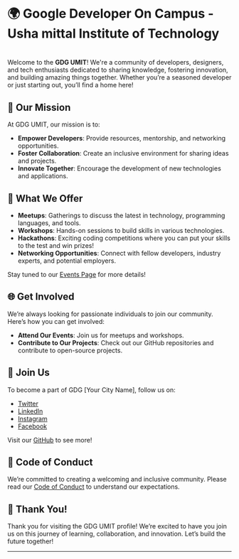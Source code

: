 # 🌍 Google Developer On Campus - Usha mittal Institute of Technology
# <CONNECT  LEARN  GROW/>

<!-- ![GDG Banner](https://your-banner-image-url.com)  Replace with a relevant banner image URL -->

Welcome to the **GDG UMIT**! We're a community of developers, designers, and tech enthusiasts dedicated to sharing knowledge, fostering innovation, and building amazing things together. Whether you’re a seasoned developer or just starting out, you’ll find a home here!

## 🚀 Our Mission
At GDG UMIT, our mission is to:
- **Empower Developers**: Provide resources, mentorship, and networking opportunities.
- **Foster Collaboration**: Create an inclusive environment for sharing ideas and projects.
- **Innovate Together**: Encourage the development of new technologies and applications.

## 🌟 What We Offer
- **Meetups**: Gatherings to discuss the latest in technology, programming languages, and tools.
- **Workshops**: Hands-on sessions to build skills in various technologies.
- **Hackathons**: Exciting coding competitions where you can put your skills to the test and win prizes!
- **Networking Opportunities**: Connect with fellow developers, industry experts, and potential employers.

Stay tuned to our [Events Page](https://gdg.community.dev/gdg-on-campus-usha-mittal-institute-of-technology-mumbai-india) for more details!

## 🌐 Get Involved
We’re always looking for passionate individuals to join our community. Here’s how you can get involved:
- **Attend Our Events**: Join us for meetups and workshops.
- **Contribute to Our Projects**: Check out our GitHub repositories and contribute to open-source projects.

## 🤝 Join Us
To become a part of GDG [Your City Name], follow us on:

- [Twitter](https://x.com/DscUmit)
- [LinkedIn]([https://linkedin.com/company/gdg](https://www.linkedin.com/company/gdsc-umit))
- [Instagram](https://www.instagram.com/gdg_umit)
- [Facebook]([https://facebook.com/gdg](https://www.facebook.com/dsc.umit.3))
  

Visit our [GitHub](https://github.com/gdsc-umit) to see more!

## 🌈 Code of Conduct
We’re committed to creating a welcoming and inclusive community. Please read our [Code of Conduct](link-to-code-of-conduct) to understand our expectations.

## 🌟 Thank You!
Thank you for visiting the GDG UMIT profile! We’re excited to have you join us on this journey of learning, collaboration, and innovation. Let’s build the future together!

---

